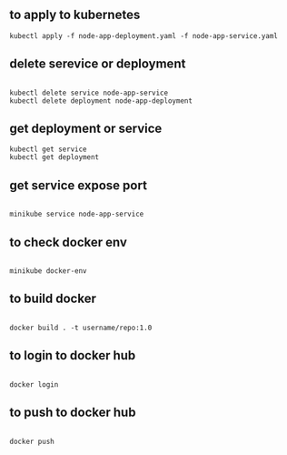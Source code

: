 ## to apply to kubernetes

```
kubectl apply -f node-app-deployment.yaml -f node-app-service.yaml

```

## delete serevice or deployment

```

kubectl delete service node-app-service
kubectl delete deployment node-app-deployment

```

## get deployment or service

```
kubectl get service
kubectl get deployment

```

## get service expose port

```

minikube service node-app-service

```

## to check docker env

```

minikube docker-env

```

## to build docker

```

docker build . -t username/repo:1.0

```

## to login to docker hub

```

docker login

```

## to push to docker hub

```

docker push

```